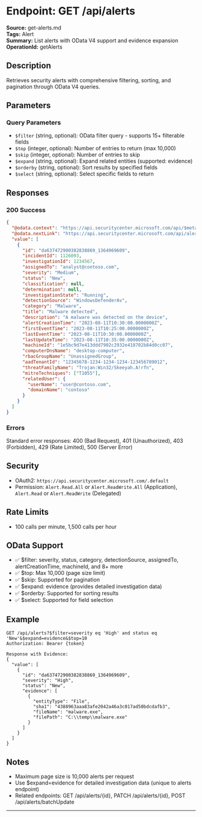 # Endpoint: GET /api/alerts

**Source:** get-alerts.md  
**Tags:** Alert  
**Summary:** List alerts with OData V4 support and evidence expansion  
**OperationId:** getAlerts

## Description
Retrieves security alerts with comprehensive filtering, sorting, and pagination through OData V4 queries.

## Parameters
### Query Parameters  
- `$filter` (string, optional): OData filter query - supports 15+ filterable fields
- `$top` (integer, optional): Number of entries to return (max 10,000)
- `$skip` (integer, optional): Number of entries to skip
- `$expand` (string, optional): Expand related entities (supported: evidence)
- `$orderby` (string, optional): Sort results by specified fields
- `$select` (string, optional): Select specific fields to return

## Responses
### 200 Success
```json
{
  "@odata.context": "https://api.securitycenter.microsoft.com/api/$metadata#Alerts",
  "@odata.nextLink": "https://api.securitycenter.microsoft.com/api/alerts?$skip=100",
  "value": [
    {
      "id": "da637472900382838869_1364969609",
      "incidentId": 1126093,
      "investigationId": 1234567,
      "assignedTo": "analyst@contoso.com",
      "severity": "Medium",
      "status": "New",
      "classification": null,
      "determination": null,
      "investigationState": "Running",
      "detectionSource": "WindowsDefenderAv",
      "category": "Malware",
      "title": "Malware detected",
      "description": "A malware was detected on the device",
      "alertCreationTime": "2023-08-11T10:30:00.0000000Z",
      "firstEventTime": "2023-08-11T10:25:00.0000000Z",
      "lastEventTime": "2023-08-11T10:30:00.0000000Z",
      "lastUpdateTime": "2023-08-11T10:35:00.0000000Z",
      "machineId": "1e5bc9d7e413ddd7902c2932e418702b84d0cc07",
      "computerDnsName": "desktop-computer",
      "rbacGroupName": "UnassignedGroup",
      "aadTenantId": "12345678-1234-1234-1234-123456789012",
      "threatFamilyName": "Trojan:Win32/Skeeyah.A!rfn",
      "mitreTechniques": ["T1055"],
      "relatedUser": {
        "userName": "user@contoso.com",
        "domainName": "contoso"
      }
    }
  ]
}
```

### Errors
Standard error responses: 400 (Bad Request), 401 (Unauthorized), 403 (Forbidden), 429 (Rate Limited), 500 (Server Error)

## Security
- OAuth2: `https://api.securitycenter.microsoft.com/.default`
- Permission: `Alert.Read.All` or `Alert.ReadWrite.All` (Application), `Alert.Read` or `Alert.ReadWrite` (Delegated)

## Rate Limits
- 100 calls per minute, 1,500 calls per hour

## OData Support
- ✅ $filter: severity, status, category, detectionSource, assignedTo, alertCreationTime, machineId, and 8+ more
- ✅ $top: Max 10,000 (page size limit)
- ✅ $skip: Supported for pagination
- ✅ $expand: evidence (provides detailed investigation data)
- ✅ $orderby: Supported for sorting results
- ✅ $select: Supported for field selection

## Example
```http
GET /api/alerts?$filter=severity eq 'High' and status eq 'New'&$expand=evidence&$top=10
Authorization: Bearer {token}

Response with Evidence:
{
  "value": [
    {
      "id": "da637472900382838869_1364969609",
      "severity": "High",
      "status": "New",
      "evidence": [
        {
          "entityType": "File",
          "sha1": "4388963aaa83afe2042a46a3c017ad50bdcdafb3",
          "fileName": "malware.exe",
          "filePath": "C:\\temp\\malware.exe"
        }
      ]
    }
  ]
}
```

## Notes
- Maximum page size is 10,000 alerts per request
- Use $expand=evidence for detailed investigation data (unique to alerts endpoint)
- Related endpoints: GET /api/alerts/{id}, PATCH /api/alerts/{id}, POST /api/alerts/batchUpdate

---
